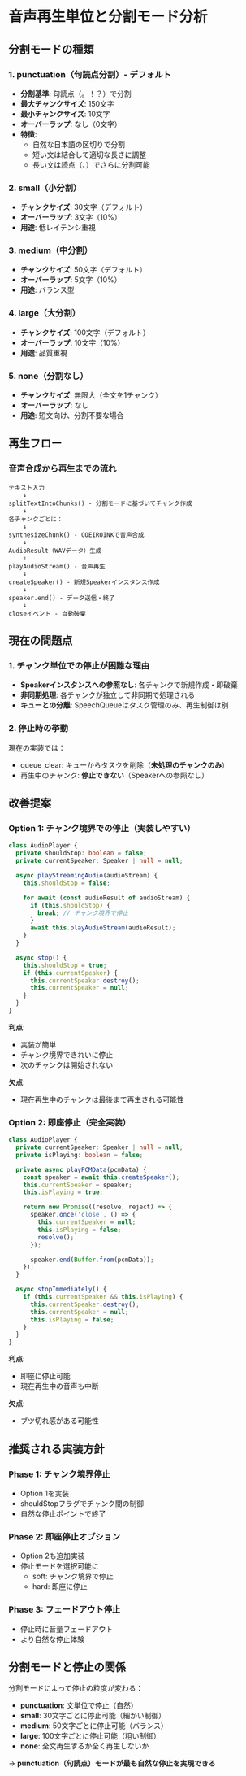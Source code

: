 # 音声再生単位と分割モード分析

## 分割モードの種類

### 1. punctuation（句読点分割）- デフォルト
- **分割基準**: 句読点（。！？）で分割
- **最大チャンクサイズ**: 150文字
- **最小チャンクサイズ**: 10文字
- **オーバーラップ**: なし（0文字）
- **特徴**:
  - 自然な日本語の区切りで分割
  - 短い文は結合して適切な長さに調整
  - 長い文は読点（、）でさらに分割可能

### 2. small（小分割）
- **チャンクサイズ**: 30文字（デフォルト）
- **オーバーラップ**: 3文字（10%）
- **用途**: 低レイテンシ重視

### 3. medium（中分割）
- **チャンクサイズ**: 50文字（デフォルト）
- **オーバーラップ**: 5文字（10%）
- **用途**: バランス型

### 4. large（大分割）
- **チャンクサイズ**: 100文字（デフォルト）
- **オーバーラップ**: 10文字（10%）
- **用途**: 品質重視

### 5. none（分割なし）
- **チャンクサイズ**: 無限大（全文を1チャンク）
- **オーバーラップ**: なし
- **用途**: 短文向け、分割不要な場合

## 再生フロー

### 音声合成から再生までの流れ

```
テキスト入力
    ↓
splitTextIntoChunks() - 分割モードに基づいてチャンク作成
    ↓
各チャンクごとに：
    ↓
synthesizeChunk() - COEIROINKで音声合成
    ↓
AudioResult（WAVデータ）生成
    ↓
playAudioStream() - 音声再生
    ↓
createSpeaker() - 新規Speakerインスタンス作成
    ↓
speaker.end() - データ送信・終了
    ↓
closeイベント - 自動破棄
```

## 現在の問題点

### 1. チャンク単位での停止が困難な理由

- **Speakerインスタンスへの参照なし**: 各チャンクで新規作成・即破棄
- **非同期処理**: 各チャンクが独立して非同期で処理される
- **キューとの分離**: SpeechQueueはタスク管理のみ、再生制御は別

### 2. 停止時の挙動

現在の実装では：
- queue_clear: キューからタスクを削除（**未処理のチャンクのみ**）
- 再生中のチャンク: **停止できない**（Speakerへの参照なし）

## 改善提案

### Option 1: チャンク境界での停止（実装しやすい）

```typescript
class AudioPlayer {
  private shouldStop: boolean = false;
  private currentSpeaker: Speaker | null = null;

  async playStreamingAudio(audioStream) {
    this.shouldStop = false;

    for await (const audioResult of audioStream) {
      if (this.shouldStop) {
        break; // チャンク境界で停止
      }
      await this.playAudioStream(audioResult);
    }
  }

  async stop() {
    this.shouldStop = true;
    if (this.currentSpeaker) {
      this.currentSpeaker.destroy();
      this.currentSpeaker = null;
    }
  }
}
```

**利点**:
- 実装が簡単
- チャンク境界できれいに停止
- 次のチャンクは開始されない

**欠点**:
- 現在再生中のチャンクは最後まで再生される可能性

### Option 2: 即座停止（完全実装）

```typescript
class AudioPlayer {
  private currentSpeaker: Speaker | null = null;
  private isPlaying: boolean = false;

  private async playPCMData(pcmData) {
    const speaker = await this.createSpeaker();
    this.currentSpeaker = speaker;
    this.isPlaying = true;

    return new Promise((resolve, reject) => {
      speaker.once('close', () => {
        this.currentSpeaker = null;
        this.isPlaying = false;
        resolve();
      });

      speaker.end(Buffer.from(pcmData));
    });
  }

  async stopImmediately() {
    if (this.currentSpeaker && this.isPlaying) {
      this.currentSpeaker.destroy();
      this.currentSpeaker = null;
      this.isPlaying = false;
    }
  }
}
```

**利点**:
- 即座に停止可能
- 現在再生中の音声も中断

**欠点**:
- ブツ切れ感がある可能性

## 推奨される実装方針

### Phase 1: チャンク境界停止
- Option 1を実装
- shouldStopフラグでチャンク間の制御
- 自然な停止ポイントで終了

### Phase 2: 即座停止オプション
- Option 2も追加実装
- 停止モードを選択可能に
  - soft: チャンク境界で停止
  - hard: 即座に停止

### Phase 3: フェードアウト停止
- 停止時に音量フェードアウト
- より自然な停止体験

## 分割モードと停止の関係

分割モードによって停止の粒度が変わる：

- **punctuation**: 文単位で停止（自然）
- **small**: 30文字ごとに停止可能（細かい制御）
- **medium**: 50文字ごとに停止可能（バランス）
- **large**: 100文字ごとに停止可能（粗い制御）
- **none**: 全文再生するか全く再生しないか

→ **punctuation（句読点）モードが最も自然な停止を実現できる**